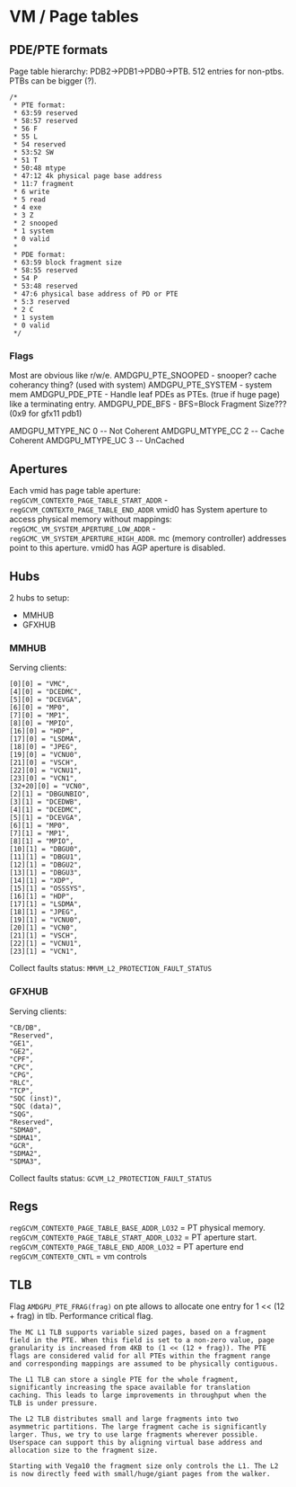 # VM / Page tables

## PDE/PTE formats

Page table hierarchy: PDB2->PDB1->PDB0->PTB. 512 entries for non-ptbs. PTBs can be bigger (?).

```
/*
 * PTE format:
 * 63:59 reserved
 * 58:57 reserved
 * 56 F
 * 55 L
 * 54 reserved
 * 53:52 SW
 * 51 T
 * 50:48 mtype
 * 47:12 4k physical page base address
 * 11:7 fragment
 * 6 write
 * 5 read
 * 4 exe
 * 3 Z
 * 2 snooped
 * 1 system
 * 0 valid
 *
 * PDE format:
 * 63:59 block fragment size
 * 58:55 reserved
 * 54 P
 * 53:48 reserved
 * 47:6 physical base address of PD or PTE
 * 5:3 reserved
 * 2 C
 * 1 system
 * 0 valid
 */
```

### Flags
Most are obvious like r/w/e.
AMDGPU_PTE_SNOOPED - snooper? cache coherancy thing? (used with system)
AMDGPU_PTE_SYSTEM - system mem
AMDGPU_PDE_PTE - Handle leaf PDEs as PTEs. (true if huge page) like a terminating entry.
AMDGPU_PDE_BFS - BFS=Block Fragment Size??? (0x9 for gfx11 pdb1)

AMDGPU_MTYPE_NC 0 -- Not Coherent
AMDGPU_MTYPE_CC 2 -- Cache Coherent
AMDGPU_MTYPE_UC 3 -- UnCached

## Apertures

Each vmid has page table aperture: `regGCVM_CONTEXT0_PAGE_TABLE_START_ADDR` - `regGCVM_CONTEXT0_PAGE_TABLE_END_ADDR`
vmid0 has System aperture to access physical memory without mappings: `regGCMC_VM_SYSTEM_APERTURE_LOW_ADDR` - `regGCMC_VM_SYSTEM_APERTURE_HIGH_ADDR`. mc (memory controller) addresses point to this aperture.
vmid0 has AGP aperture is disabled.

## Hubs

2 hubs to setup:
* MMHUB
* GFXHUB

### MMHUB
Serving clients:
```
[0][0] = "VMC",
[4][0] = "DCEDMC",
[5][0] = "DCEVGA",
[6][0] = "MP0",
[7][0] = "MP1",
[8][0] = "MPIO",
[16][0] = "HDP",
[17][0] = "LSDMA",
[18][0] = "JPEG",
[19][0] = "VCNU0",
[21][0] = "VSCH",
[22][0] = "VCNU1",
[23][0] = "VCN1",
[32+20][0] = "VCN0",
[2][1] = "DBGUNBIO",
[3][1] = "DCEDWB",
[4][1] = "DCEDMC",
[5][1] = "DCEVGA",
[6][1] = "MP0",
[7][1] = "MP1",
[8][1] = "MPIO",
[10][1] = "DBGU0",
[11][1] = "DBGU1",
[12][1] = "DBGU2",
[13][1] = "DBGU3",
[14][1] = "XDP",
[15][1] = "OSSSYS",
[16][1] = "HDP",
[17][1] = "LSDMA",
[18][1] = "JPEG",
[19][1] = "VCNU0",
[20][1] = "VCN0",
[21][1] = "VSCH",
[22][1] = "VCNU1",
[23][1] = "VCN1",
```

Collect faults status: `MMVM_L2_PROTECTION_FAULT_STATUS`

### GFXHUB
Serving clients:
```
"CB/DB",
"Reserved",
"GE1",
"GE2",
"CPF",
"CPC",
"CPG",
"RLC",
"TCP",
"SQC (inst)",
"SQC (data)",
"SQG",
"Reserved",
"SDMA0",
"SDMA1",
"GCR",
"SDMA2",
"SDMA3",
```

Collect faults status: `GCVM_L2_PROTECTION_FAULT_STATUS`

## Regs

`regGCVM_CONTEXT0_PAGE_TABLE_BASE_ADDR_LO32` = PT physical memory.
`regGCVM_CONTEXT0_PAGE_TABLE_START_ADDR_LO32` = PT aperture start.
`regGCVM_CONTEXT0_PAGE_TABLE_END_ADDR_LO32` = PT aperture end
`regGCVM_CONTEXT0_CNTL` = vm controls


## TLB

Flag `AMDGPU_PTE_FRAG(frag)` on pte allows to allocate one entry for 1 << (12 + frag) in tlb.
Performance critical flag.

```
The MC L1 TLB supports variable sized pages, based on a fragment
field in the PTE. When this field is set to a non-zero value, page
granularity is increased from 4KB to (1 << (12 + frag)). The PTE
flags are considered valid for all PTEs within the fragment range
and corresponding mappings are assumed to be physically contiguous.

The L1 TLB can store a single PTE for the whole fragment,
significantly increasing the space available for translation
caching. This leads to large improvements in throughput when the
TLB is under pressure.

The L2 TLB distributes small and large fragments into two
asymmetric partitions. The large fragment cache is significantly
larger. Thus, we try to use large fragments wherever possible.
Userspace can support this by aligning virtual base address and
allocation size to the fragment size.

Starting with Vega10 the fragment size only controls the L1. The L2
is now directly feed with small/huge/giant pages from the walker.
```